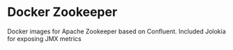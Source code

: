 # Docker Zookeeper
Docker images for Apache Zookeeper based on Confluent. Included Jolokia for exposing JMX metrics
